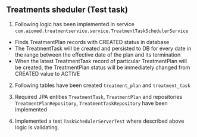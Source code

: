 ## Treatments sheduler (Test task)


1. Following logic has been implemented in service `com.aiomed.treatmentservice.service.TreatmentTaskSchedulerService`
- Finds TreatmentPlan records with CREATED status in database
- The TreatmentTask will be created and persisted to DB for every date in the range between the effective date of the plan and its termination 
- When the latest TreatmentTask record of particular TreatmentPlan will be created, the TreatmentPlan status will be immediately changed from CREATED value to ACTIVE

2. Following tables have been created `treatment_plan` and `treatment_task`

3. Required JPA entities `TreatmentTask`, `TreatmentPlan` and repositories `TreatmentPlanRepository`, `TreatmentTaskRepository` have been implemented

4. Implemented a test  `TaskSchedulerServerTest` where described above logic is validating.

